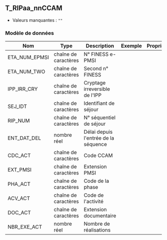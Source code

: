 <!-- SPDX-License-Identifier: MPL-2.0 -->
## T_RIPaa_nnCCAM

- Valeurs manquantes : `""`

### Modèle de données

|Nom|Type|Description|Exemple|Propriétés|
|-|-|-|-|-|
|ETA_NUM_EPMSI|chaîne de caractères|N° FINESS e-PMSI|||
|ETA_NUM_TWO|chaîne de caractères|Second n° FINESS|||
|IPP_IRR_CRY|chaîne de caractères|Cryptage irreversible de l'IPP|||
|SEJ_IDT|chaîne de caractères|Identifiant de séjour|||
|RIP_NUM|chaîne de caractères|N° séquentiel de séjour|||
|ENT_DAT_DEL|nombre réel|Délai depuis l'entrée de la séquence|||
|CDC_ACT|chaîne de caractères|Code CCAM|||
|EXT_PMSI|chaîne de caractères|Extension PMSI|||
|PHA_ACT|chaîne de caractères|Code de la phase|||
|ACV_ACT|chaîne de caractères|Code de l'activité|||
|DOC_ACT|chaîne de caractères|Extension documentaire|||
|NBR_EXE_ACT|nombre réel|Nombre de réalisations|||
